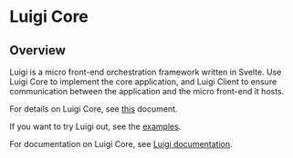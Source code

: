 # Luigi Core

## Overview

Luigi is a micro front-end orchestration framework written in Svelte. Use Luigi Core to implement the core application, and Luigi Client to ensure communication between the application and the micro front-end it hosts. 

For details on Luigi Core, see [this](https://github.com/kyma-project/luigi/tree/master/core) document.

If you want to try Luigi out, see the [examples](https://github.com/kyma-project/luigi/tree/master/core/examples).

For documentation on Luigi Core, see [Luigi documentation](https://github.com/kyma-project/luigi/tree/master/docs).
